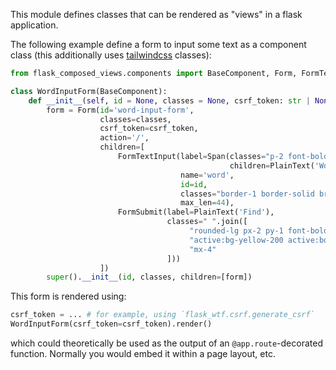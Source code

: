 This module defines classes that can be rendered as "views" in a flask application.

The following example define a form to input some text as a component class (this additionally uses [tailwindcss](https://tailwindcss.com/) classes):
```python
from flask_composed_views.components import BaseComponent, Form, FormTextInput, Span, PlainText, FormSubmit

class WordInputForm(BaseComponent):
    def __init__(self, id = None, classes = None, csrf_token: str | None = None):
        form = Form(id='word-input-form',
                    classes=classes,
                    csrf_token=csrf_token,
                    action='/',
                    children=[
                        FormTextInput(label=Span(classes="p-2 font-bold",
                                                 children=PlainText('Word:', safe=True,)),
                                      name='word',
                                      id=id,
                                      classes="border-1 border-solid broder-gray-400",
                                      max_len=44),
                        FormSubmit(label=PlainText('Find'),
                                   classes=" ".join([
                                        "rounded-lg px-2 py-1 font-bold bg-yellow-200 hover:bg-yellow-300",
                                        "active:bg-yellow-200 active:border-2 active:border-yellow-200",
                                        "mx-4"
                                   ]))
                    ])
        super().__init__(id, classes, children=[form])
```
This form is rendered using:
```python
csrf_token = ... # for example, using `flask_wtf.csrf.generate_csrf`
WordInputForm(csrf_token=csrf_token).render()
```
which could theoretically be used as the output of an `@app.route`-decorated function. Normally you would embed it within a page layout, etc.
